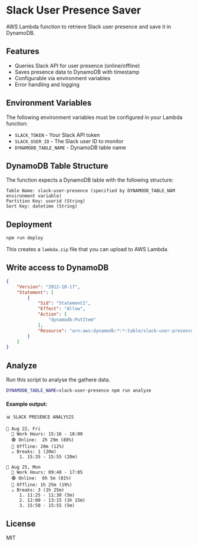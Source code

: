 # Slack User Presence Saver

AWS Lambda function to retrieve Slack user presence and save it in DynamoDB.

## Features

- Queries Slack API for user presence (online/offline)
- Saves presence data to DynamoDB with timestamp
- Configurable via environment variables
- Error handling and logging

## Environment Variables

The following environment variables must be configured in your Lambda function:

- `SLACK_TOKEN` - Your Slack API token
- `SLACK_USER_ID` - The Slack user ID to monitor
- `DYNAMODB_TABLE_NAME` - DynamoDB table name

## DynamoDB Table Structure

The function expects a DynamoDB table with the following structure:

```
Table Name: slack-user-presence (specified by DYNAMODB_TABLE_NAM environment variable)
Partition Key: userid (String)
Sort Key: datetime (String)
```

## Deployment

```bash
npm run deploy
```

This creates a `lambda.zip` file that you can upload to AWS Lambda.


## Write access to DynamoDB

```json
{
	"Version": "2012-10-17",
	"Statement": [
		{
			"Sid": "Statement1",
			"Effect": "Allow",
			"Action": [
				"dynamodb:PutItem"
			],
			"Resource": "arn:aws:dynamodb:*:*:table/slack-user-presence"
		}
	]
}
```

## Analyze

Run this script to analyse the gathere data.
```bash
DYNAMODB_TABLE_NAME=slack-user-presence npm run analyze
```

#### Example output:
```
📊 SLACK PRESENCE ANALYSIS

📅 Aug 22, Fri
  💼 Work Hours: 15:16 - 18:00
  🟢 Online:  2h 29m (88%)
  🔴 Offline: 20m (12%)
  ☕ Breaks: 1 (20m)
     1. 15:35 - 15:55 (20m)

📅 Aug 25, Mon
  💼 Work Hours: 09:40 - 17:05
  🟢 Online:  6h 5m (81%)
  🔴 Offline: 1h 25m (19%)
  ☕ Breaks: 3 (1h 25m)
     1. 11:25 - 11:30 (5m)
     2. 12:00 - 13:15 (1h 15m)
     3. 15:50 - 15:55 (5m)
```

## License
MIT
